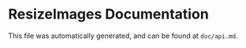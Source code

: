 ResizeImages Documentation
=====================

This file was automatically generated, and can be found at `doc/api.md`.
